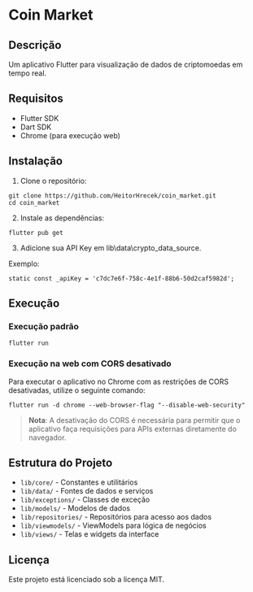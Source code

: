 # Coin Market

## Descrição
Um aplicativo Flutter para visualização de dados de criptomoedas em tempo real.

## Requisitos
- Flutter SDK
- Dart SDK
- Chrome (para execução web)

## Instalação

1. Clone o repositório:
```
git clone https://github.com/HeitorHrecek/coin_market.git
cd coin_market
```

2. Instale as dependências:
```
flutter pub get
```

3. Adicione sua API Key em lib\data\crypto_data_source. 

Exemplo:
```
static const _apiKey = 'c7dc7e6f-758c-4e1f-88b6-50d2caf5982d';
```

## Execução

### Execução padrão
```
flutter run
```

### Execução na web com CORS desativado
Para executar o aplicativo no Chrome com as restrições de CORS desativadas, utilize o seguinte comando:
```
flutter run -d chrome --web-browser-flag "--disable-web-security"
```

> **Nota**: A desativação do CORS é necessária para permitir que o aplicativo faça requisições para APIs externas diretamente do navegador.

## Estrutura do Projeto

- `lib/core/` - Constantes e utilitários
- `lib/data/` - Fontes de dados e serviços
- `lib/exceptions/` - Classes de exceção
- `lib/models/` - Modelos de dados
- `lib/repositories/` - Repositórios para acesso aos dados
- `lib/viewmodels/` - ViewModels para lógica de negócios
- `lib/views/` - Telas e widgets da interface

## Licença
Este projeto está licenciado sob a licença MIT.
